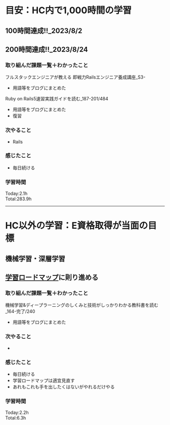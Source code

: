 # 目安：HC内で1,000時間の学習
## 100時間達成!!_2023/8/2
## 200時間達成!!_2023/8/24

### 取り組んだ課題一覧＋わかったこと
フルスタックエンジニアが教える 即戦力Railsエンジニア養成講座_S3-
- 用語等をブログにまとめた

Ruby on Rails5速習実践ガイドを読む_187-201/484
- 用語等をブログにまとめた
- 復習

### 次やること
- Rails
### 感じたこと
- 毎日続ける
### 学習時間
Today:2.1h<br>
Total:283.9h

------------------------------------------
# HC以外の学習：E資格取得が当面の目標
## 機械学習・深層学習
## [学習ロードマップ](https://github.com/sousou1216/machine_learning/tree/main)に則り進める
### 取り組んだ課題一覧＋わかったこと
機械学習&ディープラーニングのしくみと技術がしっかりわかる教科書を読む_164-完了/240
- 用語等をブログにまとめた

### 次やること
- 
### 感じたこと
- 毎日続ける
- 学習ロードマップは適宜見直す
- あれもこれも手を出したくはないがやれるだけやる
### 学習時間
Today:2.2h<br>
Total:6.3h
